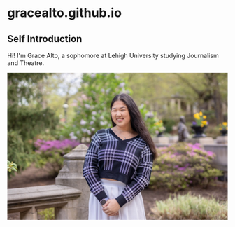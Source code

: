 # gracealto.github.io

## Self Introduction
Hi! I'm Grace Alto, a sophomore at Lehigh University studying Journalism and Theatre. 

![profilepicture](https://github.com/gracealto/gracealto.github.io/blob/main/92F97466-CE4B-47B5-88CD-174B8B621E9D_1_105_c.jpeg?raw=true)


